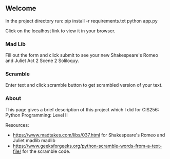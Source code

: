 ## Welcome

In the project directory run:
    pip install -r requirements.txt
    python app.py

Click on the localhost link to view it in your browser.

### Mad Lib

Fill out the form and click submit to see your new Shakespeare's Romeo and Juliet Act 2 Scene 2 Soliloquy.

### Scramble

Enter text and click scramble button to get scrambled version of your text.

### About

This page gives a brief description of this project which I did for CIS256: Python Programming: Level II

Resources:

- https://www.madtakes.com/libs/037.html for Shakespeare's Romeo and Juliet madlib madlib
- https://www.geeksforgeeks.org/python-scramble-words-from-a-text-file/ for the scramble code.
